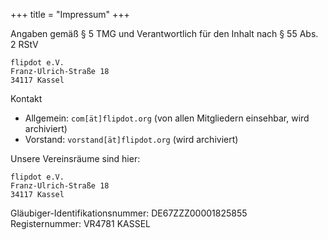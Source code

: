+++
title = "Impressum"
+++

Angaben gemäß § 5 TMG und Verantwortlich für den Inhalt nach § 55 Abs. 2 RStV

```
flipdot e.V.
Franz-Ulrich-Straße 18
34117 Kassel
```

Kontakt

* Allgemein: `com[ät]flipdot.org` (von allen Mitgliedern einsehbar, wird archiviert)
* Vorstand: `vorstand[ät]flipdot.org` (wird archiviert)

Unsere Vereinsräume sind hier:

```
flipdot e.V.
Franz-Ulrich-Straße 18
34117 Kassel
```

Gläubiger-Identifikationsnummer: DE67ZZZ00001825855  
Registernummer: VR4781 KASSEL
